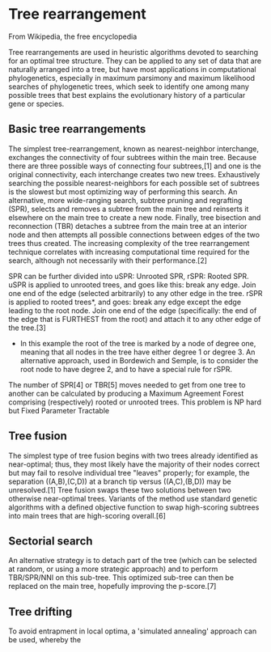 # Tree rearrangement
From Wikipedia, the free encyclopedia

Tree rearrangements are used in heuristic algorithms devoted to searching for an optimal tree 
structure. They can be applied to any set of data that are naturally arranged into a tree, but have 
most applications in computational phylogenetics, especially in maximum parsimony and maximum 
likelihood searches of phylogenetic trees, which seek to identify one among many possible trees that 
best explains the evolutionary history of a particular gene or species.

## Basic tree rearrangements

The simplest tree-rearrangement, known as nearest-neighbor interchange, exchanges the connectivity of 
four subtrees within the main tree. Because there are three possible ways of connecting four 
subtrees,[1] and one is the original connectivity, each interchange creates two new trees. Exhaustively 
searching the possible nearest-neighbors for each possible set of subtrees is the slowest but most 
optimizing way of performing this search. An alternative, more wide-ranging search, subtree pruning and 
regrafting (SPR), selects and removes a subtree from the main tree and reinserts it elsewhere on the 
main tree to create a new node. Finally, tree bisection and reconnection (TBR) detaches a subtree from 
the main tree at an interior node and then attempts all possible connections between edges of the two 
trees thus created. The increasing complexity of the tree rearrangement technique correlates with 
increasing computational time required for the search, although not necessarily with their 
performance.[2]

SPR can be further divided into uSPR: Unrooted SPR, rSPR: Rooted SPR. uSPR is applied to unrooted 
trees, and goes like this: break any edge. Join one end of the edge (selected arbitrarily) to any other 
edge in the tree. rSPR is applied to rooted trees*, and goes: break any edge except the edge leading to 
the root node. Join one end of the edge (specifically: the end of the edge that is FURTHEST from the 
root) and attach it to any other edge of the tree.[3]

* In this example the root of the tree is marked by a node of degree one, meaning that all nodes in the 
tree have either degree 1 or degree 3. An alternative approach, used in Bordewich and Semple, is to 
consider the root node to have degree 2, and to have a special rule for rSPR.

The number of SPR[4] or TBR[5] moves needed to get from one tree to another can be calculated by 
producing a Maximum Agreement Forest comprising (respectively) rooted or unrooted trees. This problem 
is NP hard but Fixed Parameter Tractable

## Tree fusion

The simplest type of tree fusion begins with two trees already identified as near-optimal; thus, they 
most likely have the majority of their nodes correct but may fail to resolve individual tree "leaves" 
properly; for example, the separation ((A,B),(C,D)) at a branch tip versus ((A,C),(B,D)) may be 
unresolved.[1] Tree fusion swaps these two solutions between two otherwise near-optimal trees. Variants 
of the method use standard genetic algorithms with a defined objective function to swap high-scoring 
subtrees into main trees that are high-scoring overall.[6]

## Sectorial search

An alternative strategy is to detach part of the tree (which can be selected at random, or using a more 
strategic approach) and to perform TBR/SPR/NNI on this sub-tree. This optimized sub-tree can then be 
replaced on the main tree, hopefully improving the p-score.[7]

## Tree drifting

To avoid entrapment in local optima, a 'simulated annealing' approach can be used, whereby the 

## 
